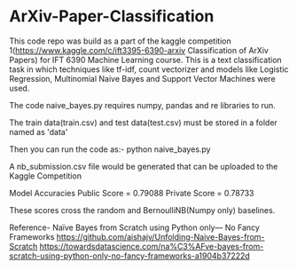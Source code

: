 # ArXiv-Paper-Classification

This code repo was build as a part of the kaggle competition 1(https://www.kaggle.com/c/ift3395-6390-arxiv Classification of ArXiv Papers) for IFT 6390 Machine Learning course. This is a text classification task in which techniques like tf-idf, count vectorizer and models like Logistic Regression, Multinomial Naive Bayes and Support Vector Machines were used.

The code naive_bayes.py requires numpy, pandas and re libraries to run.

The train data(train.csv) and test data(test.csv) must be stored in a folder named as 'data'

Then you can run the code as:-
python naive_bayes.py

A nb_submission.csv file would be generated that can be uploaded to the Kaggle Competition

Model Accuracies
Public Score = 0.79088
Private Score = 0.78733

These scores cross the random and BernoulliNB(Numpy only) baselines.

Reference- Naïve Bayes from Scratch using Python only— No Fancy Frameworks
https://github.com/aishajv/Unfolding-Naive-Bayes-from-Scratch 
https://towardsdatascience.com/na%C3%AFve-bayes-from-scratch-using-python-only-no-fancy-frameworks-a1904b37222d
